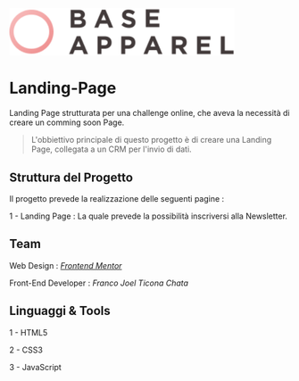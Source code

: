 <div style="text-aling:center; background-color: àfff;"><img src="assets/IMG/logo.svg" width="80%"></div>

# Landing-Page

Landing Page strutturata per una challenge online, che aveva la necessità di creare un comming soon Page.

> L'obbiettivo principale di questo progetto è di creare una Landing Page, collegata a un CRM per l'invio di dati.

## Struttura del Progetto

Il progetto prevede la realizzazione delle seguenti pagine :

1 - Landing Page : La quale prevede la possibilità inscriversi alla Newsletter.

## Team

Web Design : _[Frontend Mentor](https://www.frontendmentor.io/)_

Front-End Developer : _Franco Joel Ticona Chata_

## Linguaggi & Tools

1 - HTML5

2 - CSS3

3 - JavaScript